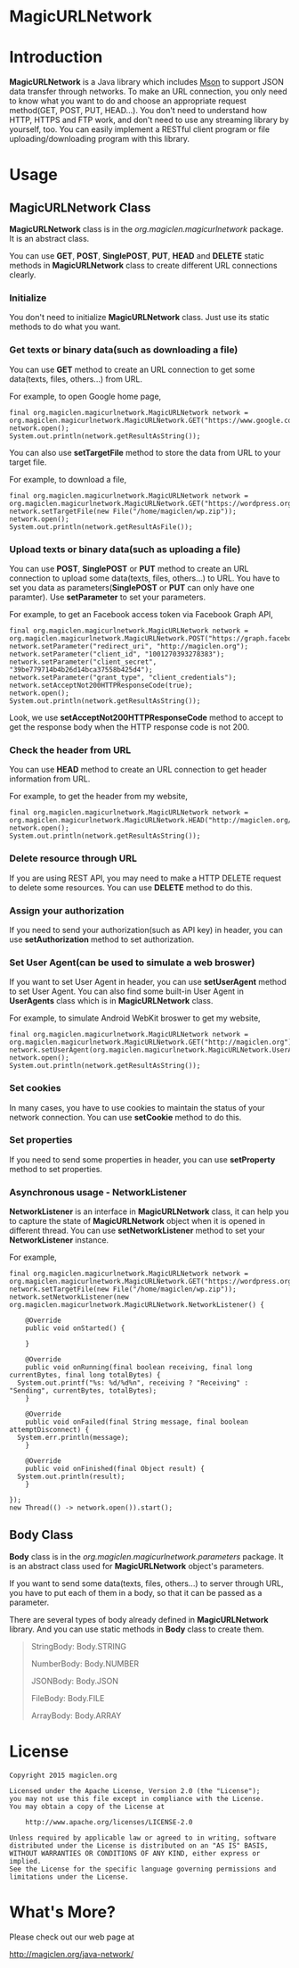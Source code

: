 MagicURLNetwork
=================================

# Introduction

**MagicURLNetwork** is a Java library which includes [Mson](https://github.com/magiclen/MagicLenJSON "Mson") to support JSON data transfer through networks. To make an URL connection, you only need to know what you want to do and choose an appropriate request method(GET, POST, PUT, HEAD...). You don't need to understand how HTTP, HTTPS and FTP work, and don't need to use any streaming library by yourself, too. You can easily implement a RESTful client program or file uploading/downloading program with this library.

# Usage

## MagicURLNetwork Class

**MagicURLNetwork** class is in the *org.magiclen.magicurlnetwork* package. It is an abstract class.

You can use **GET**, **POST**, **SinglePOST**, **PUT**, **HEAD** and **DELETE** static methods in  **MagicURLNetwork** class to create different URL connections clearly.

### Initialize

You don't need to initialize **MagicURLNetwork** class. Just use its static methods to do what you want.

### Get texts or binary data(such as downloading a file)

You can use **GET** method to create an URL connection to get some data(texts, files, others...) from URL.

For example, to open Google home page,

    final org.magiclen.magicurlnetwork.MagicURLNetwork network = org.magiclen.magicurlnetwork.MagicURLNetwork.GET("https://www.google.com.tw");
    network.open();
    System.out.println(network.getResultAsString());

You can also use **setTargetFile** method to store the data from URL to your target file.

For example, to download a file,

    final org.magiclen.magicurlnetwork.MagicURLNetwork network = org.magiclen.magicurlnetwork.MagicURLNetwork.GET("https://wordpress.org/latest.zip");
    network.setTargetFile(new File("/home/magiclen/wp.zip"));
    network.open();
    System.out.println(network.getResultAsFile());

### Upload texts or binary data(such as uploading a file)

You can use **POST**, **SinglePOST** or **PUT** method to create an URL connection to upload some data(texts, files, others...) to URL. You have to set you data as parameters(**SinglePOST** or **PUT** can only have one paramter). Use **setParameter** to set your parameters.

For example, to get an Facebook access token via Facebook Graph API,

    final org.magiclen.magicurlnetwork.MagicURLNetwork network = org.magiclen.magicurlnetwork.MagicURLNetwork.POST("https://graph.facebook.com/oauth/access_token");
    network.setParameter("redirect_uri", "http://magiclen.org");
    network.setParameter("client_id", "1001270393278383");
    network.setParameter("client_secret", "39be779714b4b26d14bca37558b425d4");
    network.setParameter("grant_type", "client_credentials");
    network.setAcceptNot200HTTPResponseCode(true);
    network.open();
    System.out.println(network.getResultAsString());

Look, we use **setAcceptNot200HTTPResponseCode** method to accept to get the response body when the HTTP response code is not 200.

### Check the header from URL

You can use **HEAD** method to create an URL connection to get header information from URL.

For example, to get the header from my website,

    final org.magiclen.magicurlnetwork.MagicURLNetwork network = org.magiclen.magicurlnetwork.MagicURLNetwork.HEAD("http://magiclen.org/");
    network.open();
    System.out.println(network.getResultAsString());

### Delete resource through URL

If you are using REST API, you may need to make a HTTP DELETE request to delete some resources. You can use **DELETE** method to do this.

### Assign your authorization

If you need to send your authorization(such as API key) in header, you can use **setAuthorization** method to set authorization.

### Set User Agent(can be used to simulate a web broswer)

If you want to set User Agent in header, you can use **setUserAgent** method to set User Agent. You can also find some built-in User Agent in **UserAgents** class which is in **MagicURLNetwork** class.

For example, to simulate Android WebKit broswer to get my website,

    final org.magiclen.magicurlnetwork.MagicURLNetwork network = org.magiclen.magicurlnetwork.MagicURLNetwork.GET("http://magiclen.org");
    network.setUserAgent(org.magiclen.magicurlnetwork.MagicURLNetwork.UserAgents.ANDROID);
    network.open();
    System.out.println(network.getResultAsString());

### Set cookies

In many cases, you have to use cookies to maintain the status of your network connection. You can use **setCookie** method to do this.

### Set properties

If you need to send some properties in header, you can use **setProperty** method to set properties.

### Asynchronous usage - NetworkListener

**NetworkListener** is an interface in **MagicURLNetwork** class, it can help you to capture the state of **MagicURLNetwork** object when it is opened in different thread. You can use **setNetworkListener** method to set your **NetworkListener** instance.

For example,

    final org.magiclen.magicurlnetwork.MagicURLNetwork network = org.magiclen.magicurlnetwork.MagicURLNetwork.GET("https://wordpress.org/latest.zip");
    network.setTargetFile(new File("/home/magiclen/wp.zip"));
    network.setNetworkListener(new org.magiclen.magicurlnetwork.MagicURLNetwork.NetworkListener() {

        @Override
        public void onStarted() {

        }

        @Override
        public void onRunning(final boolean receiving, final long currentBytes, final long totalBytes) {
      System.out.printf("%s: %d/%d%n", receiving ? "Receiving" : "Sending", currentBytes, totalBytes);
        }

        @Override
        public void onFailed(final String message, final boolean attemptDisconnect) {
      System.err.println(message);
        }

        @Override
        public void onFinished(final Object result) {
      System.out.println(result);
        }

    });
    new Thread(() -> network.open()).start();

## Body Class

**Body** class is in the *org.magiclen.magicurlnetwork.parameters* package. It is an abstract class used for **MagicURLNetwork** object's parameters.

If you want to send some data(texts, files, others...) to server through URL, you have to put each of them in a body, so that it can be passed as a parameter.

There are several types of body already defined in **MagicURLNetwork** library. And you can use static methods in **Body** class to create them.

> StringBody: Body.STRING
>
> NumberBody: Body.NUMBER
>
> JSONBody: Body.JSON
>
> FileBody: Body.FILE
>
> ArrayBody: Body.ARRAY

# License

    Copyright 2015 magiclen.org

    Licensed under the Apache License, Version 2.0 (the "License");
    you may not use this file except in compliance with the License.
    You may obtain a copy of the License at

        http://www.apache.org/licenses/LICENSE-2.0

    Unless required by applicable law or agreed to in writing, software
    distributed under the License is distributed on an "AS IS" BASIS,
    WITHOUT WARRANTIES OR CONDITIONS OF ANY KIND, either express or implied.
    See the License for the specific language governing permissions and
    limitations under the License.

# What's More?

Please check out our web page at

http://magiclen.org/java-network/
